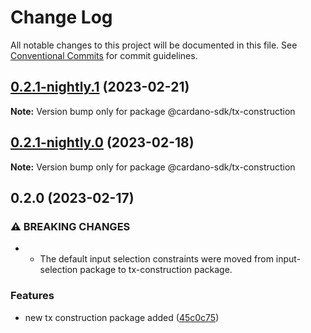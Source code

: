 # Change Log

All notable changes to this project will be documented in this file.
See [Conventional Commits](https://conventionalcommits.org) for commit guidelines.

## [0.2.1-nightly.1](https://github.com/input-output-hk/cardano-js-sdk/compare/@cardano-sdk/tx-construction@0.2.1-nightly.0...@cardano-sdk/tx-construction@0.2.1-nightly.1) (2023-02-21)

**Note:** Version bump only for package @cardano-sdk/tx-construction

## [0.2.1-nightly.0](https://github.com/input-output-hk/cardano-js-sdk/compare/@cardano-sdk/tx-construction@0.2.0...@cardano-sdk/tx-construction@0.2.1-nightly.0) (2023-02-18)

**Note:** Version bump only for package @cardano-sdk/tx-construction

## 0.2.0 (2023-02-17)

### ⚠ BREAKING CHANGES

- - The default input selection constraints were moved from input-selection package to tx-construction package.

### Features

- new tx construction package added ([45c0c75](https://github.com/input-output-hk/cardano-js-sdk/commit/45c0c75b20f766a069af45cec636a1756a3fc0da))
